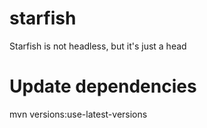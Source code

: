 # starfish
Starfish is not headless, but it's just a head

# Update dependencies
mvn versions:use-latest-versions
